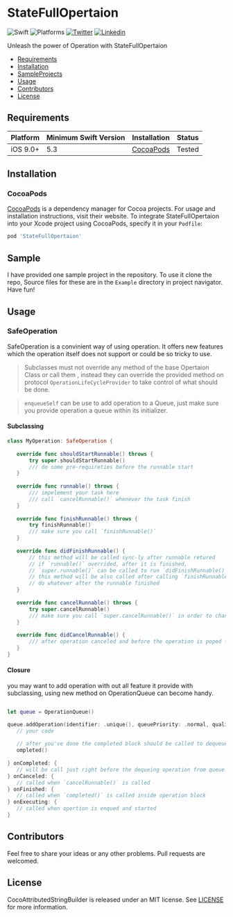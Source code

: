 # StateFullOpertaion

![Swift](https://img.shields.io/badge/Swift-5.3_or_Higher-orange?style=flat-square)
![Platforms](https://img.shields.io/badge/Platforms-iOS_9_or_Higher-yellowgreen?style=flat-square)
[![Twitter](https://img.shields.io/badge/Twitter-@Vosough_k-blue.svg?style=flat-square)](https://twitter.com/vosough_k)
[![Linkedin](https://img.shields.io/badge/Linkedin-KiarashVosough-blue.svg?style=flat-square)](https://www.linkedin.com/in/kiarashvosough/)

Unleash the power of Operation with StateFullOpertaion

- [Requirements](#requirements)
- [Installation](#installation)
- [SampleProjects](#sample)
- [Usage](#usage)
- [Contributors](#contributors)
- [License](#license)

## Requirements

| Platform | Minimum Swift Version | Installation | Status |
| --- | --- | --- | --- |
| iOS 9.0+ | 5.3 | [CocoaPods](#cocoapods) | Tested |

## Installation

### CocoaPods

[CocoaPods](https://cocoapods.org) is a dependency manager for Cocoa projects. For usage and installation instructions, visit their website. To integrate StateFullOpertaion into your Xcode project using CocoaPods, specify it in your `Podfile`:

```ruby
pod 'StateFullOpertaion'
```

## Sample

I have provided one sample project in the repository. To use it clone the repo, Source files for these are in the `Example` directory in project navigator. Have fun!

## Usage


### SafeOperation

SafeOperation is a convinient way of using operation.
It offers new features which the operation itself does not support or could be so tricky to use.

> Subclasses must not override any method of the base Opertaion Class or call them
 , instead they can override the provided method on protocol `OperationLifeCycleProvider` to take control of what should be done.
 
> `enqueueSelf` can be use to add operation to a Queue, just make sure you provide operation a queue within its initializer.

#### Subclassing
 
 ```swift
 class MyOperation: SafeOperation {
    
    override func shouldStartRunnable() throws {
        try super.shouldStartRunnable()
        /// do some pre-requireties before the runnable start
    }
    
    override func runnable() throws {
        /// impelement your task here
        /// call `cancelRunnable()` whenever the task finish
    }
    
    override func finishRunnable() throws {
        try finishRunnable()
        /// make sure you call `finishRunnable()`
    }
    
    override func didFinishRunnable() {
        // this method will be called sync-ly after runnable retured
        // if `runnable()` overrided, after it is finished,
        // `super.runnable()` can be called to run `didFinishRunnable()`
        // this method will be also called after calling `finishRunnable()`
        // do whatever after the runnable finished
    }
    
    override func cancelRunnable() throws {
        try super.cancelRunnable()
        /// make sure you call `super.cancelRunnable()` in order to change operation flag
    }
    
    override func didCancelRunnable() {
        /// after operation canceled and before the operation is poped from queue this method will be called
    }
}
 ```

#### Closure

you may want to add operation with out all feature it provide with subclassing, using new method on OperationQueue can become handy.

```swift

let queue = OperationQueue()

queue.addOperation(identifier: .unique(), queuePriority: .normal, qualityOfService: .background) { completed in
   // your code
	
   // after you've done the completed block should be called to dequeue operation from queue
   ompleted()
	
} onCompleted: {
   // will be call just right before the dequeing operation from queue
} onCanceled: {
   // called when `cancelRunnable()` is called
} onFinished: {
   // called when `completed()` is called inside operation block
} onExecuting: {
   // called when opertion is enqued and started
}

```


## Contributors

Feel free to share your ideas or any other problems. Pull requests are welcomed.

## License

CocoAttributedStringBuilder is released under an MIT license. See [LICENSE](https://github.com/kiarashvosough1999/StateFullOpertaion/blob/master/LICENSE) for more information.
